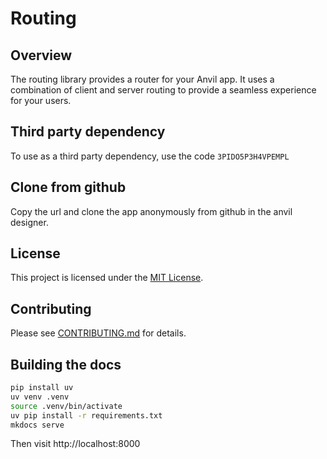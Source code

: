 # Routing

## Overview

The routing library provides a router for your Anvil app. It uses a combination of client and server routing to provide a seamless experience for your users.

## Third party dependency

To use as a third party dependency, use the code `3PIDO5P3H4VPEMPL`

## Clone from github

Copy the url and clone the app anonymously from github in the anvil designer.

## License

This project is licensed under the [MIT License](LICENSE).

## Contributing

Please see [CONTRIBUTING.md](CONTRIBUTING.md) for details.

## Building the docs

```bash
pip install uv
uv venv .venv
source .venv/bin/activate
uv pip install -r requirements.txt
mkdocs serve
```

Then visit http://localhost:8000

